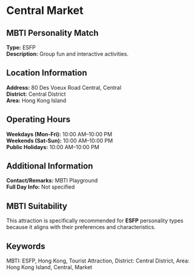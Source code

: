 # Central Market

## MBTI Personality Match
**Type:** ESFP  
**Description:** Group fun and interactive activities.

## Location Information
**Address:** 80 Des Voeux Road Central, Central  
**District:** Central District  
**Area:** Hong Kong Island

## Operating Hours
**Weekdays (Mon-Fri):** 10:00 AM–10:00 PM  
**Weekends (Sat-Sun):** 10:00 AM–10:00 PM  
**Public Holidays:** 10:00 AM–10:00 PM

## Additional Information
**Contact/Remarks:** MBTI Playground  
**Full Day Info:** Not specified

## MBTI Suitability
This attraction is specifically recommended for **ESFP** personality types because it aligns with their preferences and characteristics.

## Keywords
MBTI: ESFP, Hong Kong, Tourist Attraction, District: Central District, Area: Hong Kong Island, Central, Market

